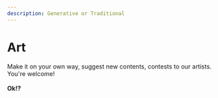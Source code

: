 ```yaml
---
description: Generative or Traditional
---
```


# Art

Make it on your own way, suggest new contents, contests to our artists.\
You're welcome! \
\
**Ok!?**
